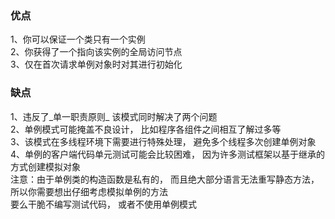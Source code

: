 ### 优点
1、你可以保证一个类只有一个实例 </br>
2、你获得了一个指向该实例的全局访问节点 </br>
3、仅在首次请求单例对象时对其进行初始化 </br>
### 缺点
1、违反了_单一职责原则_  该模式同时解决了两个问题 </br>
2、单例模式可能掩盖不良设计， 比如程序各组件之间相互了解过多等 </br>
3、该模式在多线程环境下需要进行特殊处理， 避免多个线程多次创建单例对象 </br>
4、单例的客户端代码单元测试可能会比较困难， 因为许多测试框架以基于继承的方式创建模拟对象 </br>
注意：由于单例类的构造函数是私有的， 而且绝大部分语言无法重写静态方法， 所以你需要想出仔细考虑模拟单例的方法 </br>
要么干脆不编写测试代码， 或者不使用单例模式
